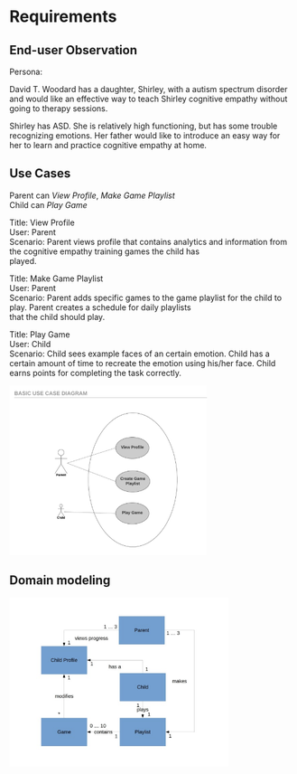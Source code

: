  # Requirements #
 
 ## End-user Observation ##
 
 Persona:
 
 David T. Woodard has a daughter, Shirley, with a autism spectrum disorder and would like an effective way to teach Shirley 
 cognitive empathy without going to therapy sessions.
 
 Shirley has ASD. She is relatively high functioning, but has some trouble recognizing emotions. Her father would like to 
 introduce an easy way for her to learn and practice cognitive empathy at home.

## Use Cases ##
  
 Parent can *View Profile*, *Make Game Playlist*  
 Child can *Play Game*
  
 Title: View Profile  
 User: Parent  
 Scenario: Parent views profile that contains analytics and information from the cognitive empathy training games the child has  
 played.   
 
 Title: Make Game Playlist  
 User: Parent   
 Scenario: Parent adds specific games to the game playlist for the child to play. Parent creates a schedule for daily playlists   
 that the child should play.   
 
 Title: Play Game  
 User: Child  
 Scenario: Child sees example faces of an certain emotion. Child has a certain amount of time to recreate the emotion using his/her face. Child earns points for completing the task correctly.  
 
 <img src="./images/usecase.png" alt="Use Case Diagram" style="height: 300px;"/>
 
  
 ## Domain modeling ##

 <img src="./images/domainmodel.jpg" alt="Domain Model" style="height: 300px;"/>